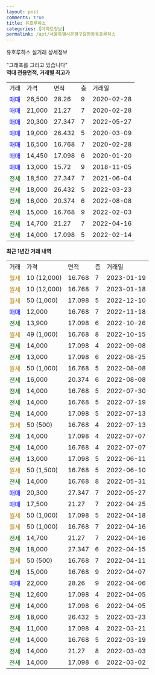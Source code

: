 ```yaml
---
layout: post
comments: true
title: 유호루하스
categories: [아파트정보]
permalink: /apt/서울특별시은평구갈현동유호루하스
---
```


유호루하스 실거래 상세정보

<script type="text/javascript">
  google.charts.load('current', {'packages':['line', 'corechart']});
  google.charts.setOnLoadCallback(drawChart);

  function drawChart() {
    var data = new google.visualization.DataTable();
    data.addColumn('date', '거래일');
    data.addColumn('number', "매매");
    data.addColumn('number', "전세");
    data.addColumn('number', "전매");

    data.addRows([[new Date(Date.parse("2023-01-19")), null, null, null], [new Date(Date.parse("2023-01-18")), null, null, null], [new Date(Date.parse("2022-12-10")), null, null, null], [new Date(Date.parse("2022-11-18")), 12000, null, null], [new Date(Date.parse("2022-10-26")), null, 13900, null], [new Date(Date.parse("2022-10-15")), null, null, null], [new Date(Date.parse("2022-09-08")), null, 14000, null], [new Date(Date.parse("2022-08-25")), null, 13000, null], [new Date(Date.parse("2022-08-08")), null, null, null], [new Date(Date.parse("2022-08-08")), null, 16000, null], [new Date(Date.parse("2022-07-30")), null, 14000, null], [new Date(Date.parse("2022-07-19")), null, 14000, null], [new Date(Date.parse("2022-07-13")), null, 14000, null], [new Date(Date.parse("2022-07-13")), null, null, null], [new Date(Date.parse("2022-07-07")), null, 14000, null], [new Date(Date.parse("2022-07-07")), null, 14000, null], [new Date(Date.parse("2022-06-11")), null, 13000, null], [new Date(Date.parse("2022-06-10")), null, null, null], [new Date(Date.parse("2022-05-31")), null, 14000, null], [new Date(Date.parse("2022-05-27")), 20300, null, null], [new Date(Date.parse("2022-04-25")), 17500, null, null], [new Date(Date.parse("2022-04-18")), null, null, null], [new Date(Date.parse("2022-04-16")), null, null, null], [new Date(Date.parse("2022-04-16")), null, 14700, null], [new Date(Date.parse("2022-04-15")), null, 18000, null], [new Date(Date.parse("2022-04-11")), null, null, null], [new Date(Date.parse("2022-04-07")), null, 15000, null], [new Date(Date.parse("2022-04-06")), 22000, null, null], [new Date(Date.parse("2022-04-05")), null, 12600, null], [new Date(Date.parse("2022-04-05")), null, 14000, null], [new Date(Date.parse("2022-03-23")), null, 18000, null], [new Date(Date.parse("2022-03-21")), null, 11000, null], [new Date(Date.parse("2022-03-19")), null, 14000, null], [new Date(Date.parse("2022-03-03")), null, 14000, null], [new Date(Date.parse("2022-03-02")), null, 14000, null]]);

    var options = {
      hAxis: {
        format: 'yyyy/MM/dd'
      },    
      lineWidth: 0,
      pointsVisible: true,    
      title: '최근 1년간 유형별 실거래가 분포',
      legend: { position: 'bottom' }
    };

    var formatter = new google.visualization.NumberFormat({pattern:'###,###'} );
    formatter.format(data, 1);
    formatter.format(data, 2);
    
    setTimeout(function() {
        var chart = new google.visualization.LineChart(document.getElementById('columnchart_material'));
        chart.draw(data, (options));
        document.getElementById('loading').style.display = 'none';
    }, 200);
  }
</script>


<div id="loading" style="z-index:20; display: block; margin-left: 0px">"그래프를 그리고 있습니다"</div>
<div id="columnchart_material" style="width: 95%; margin-left: 0px; display: block"></div>
<!-- contents start -->
<b>역대 전용면적, 거래별 최고가</b>
<table class="sortable">
    <tr>
      <td>거래</td>
      <td>가격</td>
      <td>면적</td>
      <td>층</td>
      <td>거래일</td>
    </tr>
        <tr>
          <td><a style="color: blue">매매</a></td>
          <td>26,500</td>
          <td>28.26</td>
          <td>9</td>
          <td>2020-02-28</td>
        </tr>            <tr>
          <td><a style="color: blue">매매</a></td>
          <td>21,000</td>
          <td>21.27</td>
          <td>7</td>
          <td>2020-02-28</td>
        </tr>            <tr>
          <td><a style="color: blue">매매</a></td>
          <td>20,300</td>
          <td>27.347</td>
          <td>7</td>
          <td>2022-05-27</td>
        </tr>            <tr>
          <td><a style="color: blue">매매</a></td>
          <td>19,000</td>
          <td>26.432</td>
          <td>5</td>
          <td>2020-03-09</td>
        </tr>            <tr>
          <td><a style="color: blue">매매</a></td>
          <td>16,500</td>
          <td>16.768</td>
          <td>7</td>
          <td>2020-02-28</td>
        </tr>            <tr>
          <td><a style="color: blue">매매</a></td>
          <td>14,450</td>
          <td>17.098</td>
          <td>6</td>
          <td>2020-01-20</td>
        </tr>            <tr>
          <td><a style="color: blue">매매</a></td>
          <td>13,000</td>
          <td>15.72</td>
          <td>9</td>
          <td>2018-11-05</td>
        </tr>        
        <tr>
              <td><a style="color: darkgreen">전세</a></td>
              <td>18,500</td>
              <td>27.347</td>
              <td>7</td>
              <td>2021-06-04</td>
            </tr>            <tr>
              <td><a style="color: darkgreen">전세</a></td>
              <td>18,000</td>
              <td>26.432</td>
              <td>5</td>
              <td>2022-03-23</td>
            </tr>            <tr>
              <td><a style="color: darkgreen">전세</a></td>
              <td>16,000</td>
              <td>20.374</td>
              <td>6</td>
              <td>2022-08-08</td>
            </tr>            <tr>
              <td><a style="color: darkgreen">전세</a></td>
              <td>15,000</td>
              <td>16.768</td>
              <td>9</td>
              <td>2022-02-03</td>
            </tr>            <tr>
              <td><a style="color: darkgreen">전세</a></td>
              <td>14,700</td>
              <td>21.27</td>
              <td>7</td>
              <td>2022-04-16</td>
            </tr>            <tr>
              <td><a style="color: darkgreen">전세</a></td>
              <td>14,000</td>
              <td>17.098</td>
              <td>5</td>
              <td>2022-02-14</td>
            </tr>        
    
</table>

<b>최근 1년간 거래 내역</b>

<table class="sortable">
    <tr>
      <td>거래</td>
      <td>가격</td>
      <td>면적</td>
      <td>층</td>
      <td>거래일</td>
    </tr>
    <tr>
      <td><a style="color: darkgoldenrod">월세</a></td>
      <td>10 (12,000)</td>
      <td>16.768</td>
      <td>7</td>
      <td>2023-01-19</td>
    </tr>          <tr>
      <td><a style="color: darkgoldenrod">월세</a></td>
      <td>10 (12,000)</td>
      <td>16.768</td>
      <td>7</td>
      <td>2023-01-18</td>
    </tr>          <tr>
      <td><a style="color: darkgoldenrod">월세</a></td>
      <td>50 (1,000)</td>
      <td>17.098</td>
      <td>5</td>
      <td>2022-12-10</td>
    </tr>          <tr>
      <td><a style="color: blue">매매</a></td>
      <td>12,000</td>
      <td>16.768</td>
      <td>7</td>
      <td>2022-11-18</td>
    </tr>          <tr>
      <td><a style="color: darkgreen">전세</a></td>
      <td>13,900</td>
      <td>17.098</td>
      <td>6</td>
      <td>2022-10-26</td>
    </tr>          <tr>
      <td><a style="color: darkgoldenrod">월세</a></td>
      <td>49 (1,000)</td>
      <td>16.768</td>
      <td>8</td>
      <td>2022-10-15</td>
    </tr>          <tr>
      <td><a style="color: darkgreen">전세</a></td>
      <td>14,000</td>
      <td>17.098</td>
      <td>4</td>
      <td>2022-09-08</td>
    </tr>          <tr>
      <td><a style="color: darkgreen">전세</a></td>
      <td>13,000</td>
      <td>17.098</td>
      <td>6</td>
      <td>2022-08-25</td>
    </tr>          <tr>
      <td><a style="color: darkgoldenrod">월세</a></td>
      <td>50 (1,000)</td>
      <td>16.768</td>
      <td>5</td>
      <td>2022-08-08</td>
    </tr>          <tr>
      <td><a style="color: darkgreen">전세</a></td>
      <td>16,000</td>
      <td>20.374</td>
      <td>6</td>
      <td>2022-08-08</td>
    </tr>          <tr>
      <td><a style="color: darkgreen">전세</a></td>
      <td>14,000</td>
      <td>16.768</td>
      <td>5</td>
      <td>2022-07-30</td>
    </tr>          <tr>
      <td><a style="color: darkgreen">전세</a></td>
      <td>14,000</td>
      <td>16.768</td>
      <td>5</td>
      <td>2022-07-19</td>
    </tr>          <tr>
      <td><a style="color: darkgreen">전세</a></td>
      <td>14,000</td>
      <td>17.098</td>
      <td>5</td>
      <td>2022-07-13</td>
    </tr>          <tr>
      <td><a style="color: darkgoldenrod">월세</a></td>
      <td>50 (500)</td>
      <td>16.768</td>
      <td>4</td>
      <td>2022-07-13</td>
    </tr>          <tr>
      <td><a style="color: darkgreen">전세</a></td>
      <td>14,000</td>
      <td>17.098</td>
      <td>4</td>
      <td>2022-07-07</td>
    </tr>          <tr>
      <td><a style="color: darkgreen">전세</a></td>
      <td>14,000</td>
      <td>16.768</td>
      <td>4</td>
      <td>2022-07-07</td>
    </tr>          <tr>
      <td><a style="color: darkgreen">전세</a></td>
      <td>13,000</td>
      <td>17.098</td>
      <td>5</td>
      <td>2022-06-11</td>
    </tr>          <tr>
      <td><a style="color: darkgoldenrod">월세</a></td>
      <td>50 (1,500)</td>
      <td>16.768</td>
      <td>5</td>
      <td>2022-06-10</td>
    </tr>          <tr>
      <td><a style="color: darkgreen">전세</a></td>
      <td>14,000</td>
      <td>16.768</td>
      <td>8</td>
      <td>2022-05-31</td>
    </tr>          <tr>
      <td><a style="color: blue">매매</a></td>
      <td>20,300</td>
      <td>27.347</td>
      <td>7</td>
      <td>2022-05-27</td>
    </tr>          <tr>
      <td><a style="color: blue">매매</a></td>
      <td>17,500</td>
      <td>21.27</td>
      <td>7</td>
      <td>2022-04-25</td>
    </tr>          <tr>
      <td><a style="color: darkgoldenrod">월세</a></td>
      <td>50 (1,000)</td>
      <td>17.098</td>
      <td>5</td>
      <td>2022-04-18</td>
    </tr>          <tr>
      <td><a style="color: darkgoldenrod">월세</a></td>
      <td>50 (1,000)</td>
      <td>16.768</td>
      <td>7</td>
      <td>2022-04-16</td>
    </tr>          <tr>
      <td><a style="color: darkgreen">전세</a></td>
      <td>14,700</td>
      <td>21.27</td>
      <td>7</td>
      <td>2022-04-16</td>
    </tr>          <tr>
      <td><a style="color: darkgreen">전세</a></td>
      <td>18,000</td>
      <td>27.347</td>
      <td>6</td>
      <td>2022-04-15</td>
    </tr>          <tr>
      <td><a style="color: darkgoldenrod">월세</a></td>
      <td>50 (500)</td>
      <td>16.768</td>
      <td>7</td>
      <td>2022-04-11</td>
    </tr>          <tr>
      <td><a style="color: darkgreen">전세</a></td>
      <td>15,000</td>
      <td>16.768</td>
      <td>9</td>
      <td>2022-04-07</td>
    </tr>          <tr>
      <td><a style="color: blue">매매</a></td>
      <td>22,000</td>
      <td>28.26</td>
      <td>9</td>
      <td>2022-04-06</td>
    </tr>          <tr>
      <td><a style="color: darkgreen">전세</a></td>
      <td>12,600</td>
      <td>17.098</td>
      <td>4</td>
      <td>2022-04-05</td>
    </tr>          <tr>
      <td><a style="color: darkgreen">전세</a></td>
      <td>14,000</td>
      <td>17.098</td>
      <td>6</td>
      <td>2022-04-05</td>
    </tr>          <tr>
      <td><a style="color: darkgreen">전세</a></td>
      <td>18,000</td>
      <td>26.432</td>
      <td>5</td>
      <td>2022-03-23</td>
    </tr>          <tr>
      <td><a style="color: darkgreen">전세</a></td>
      <td>11,000</td>
      <td>17.098</td>
      <td>4</td>
      <td>2022-03-21</td>
    </tr>          <tr>
      <td><a style="color: darkgreen">전세</a></td>
      <td>14,000</td>
      <td>16.768</td>
      <td>5</td>
      <td>2022-03-19</td>
    </tr>          <tr>
      <td><a style="color: darkgreen">전세</a></td>
      <td>14,000</td>
      <td>21.27</td>
      <td>8</td>
      <td>2022-03-03</td>
    </tr>          <tr>
      <td><a style="color: darkgreen">전세</a></td>
      <td>14,000</td>
      <td>17.098</td>
      <td>6</td>
      <td>2022-03-02</td>
    </tr>      </table>
<!-- contents end -->    

